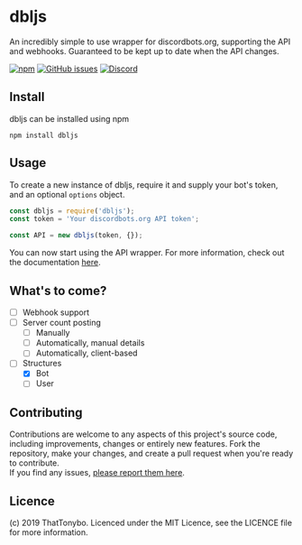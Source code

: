 # dbljs
An incredibly simple to use wrapper for discordbots.org, supporting the API and webhooks. Guaranteed to be kept up to date when the API changes.  

[![npm](https://img.shields.io/npm/v/dbljs.svg?color=%23D94444)](https://npmjs.com/package/dbljs)
[![GitHub issues](https://img.shields.io/github/issues/ThatTonybo/dbljs.svg)](https://github.com/ThatTonybo/dbljs/issues)
[![Discord](https://discordapp.com/api/guilds/454409434676854786/embed.png?style=shield)](https://discord.gg/nnpPGRy)  

## Install
dbljs can be installed using npm
```
npm install dbljs
```

## Usage
To create a new instance of dbljs, require it and supply your bot's token, and an optional `options` object.
```js
const dbljs = require('dbljs');
const token = 'Your discordbots.org API token';

const API = new dbljs(token, {});
```
You can now start using the API wrapper. For more information, check out the documentation [here](https://github.com/ThatTonybo/dbljs/wiki).

## What's to come?
- [ ] Webhook support
- [ ] Server count posting
    - [ ] Manually
    - [ ] Automatically, manual details
    - [ ] Automatically, client-based
- [ ] Structures
    - [x] Bot
    - [ ] User

## Contributing
Contributions are welcome to any aspects of this project's source code, including improvements, changes or entirely new features. Fork the repository, make your changes, and create a pull request when you're ready to contribute.  
If you find any issues, [please report them here](https://github.com/ThatTonybo/dbljs/issues).

## Licence
(c) 2019 ThatTonybo. Licenced under the MIT Licence, see the LICENCE file for more information.